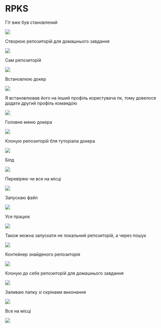 # RPKS
Гіт вже був становлений

![](./screenshots/Git.png)

Створюю репозиторій для домашнього завдання

![](./screenshots/Create_repository.png)

Сам репозиторій

![](./screenshots/Repository.png)

Встановлюю докер

![](./screenshots/Docker_install.png)

Я встановлював його на інший профіль користувача пк, тому довелося додати другий профіль командою

![](./screenshots/Add_new_user.png)

Головне меню докера

![](./screenshots/Docker_main_menu.png)

Клоную репозиторій бля туторіала докера

![](./screenshots/Clone_reposetory.png)

Білд

![](./screenshots/Build.png)

Перевіряю чи все на місці

![](./screenshots/Docker_new.png)

Запускаю файл

![](./screenshots/Run_container.png)

Усе працює

![](./screenshots/Congratulations.png)

Також можна запускати не локальний репозиторій, а через пошук

![](./screenshots/Search.png)

Контейнер знайденого репозиторія

![](./screenshots/Container.png)

Клоную до себе репозиторій для домашнього завдання

![](./screenshots/Clone_homework_repository.png)

Заливаю папку зі скрінами виконання

![](./screenshots/Commit.png)

Все на місці

![](./screenshots/Commit_success.png)

